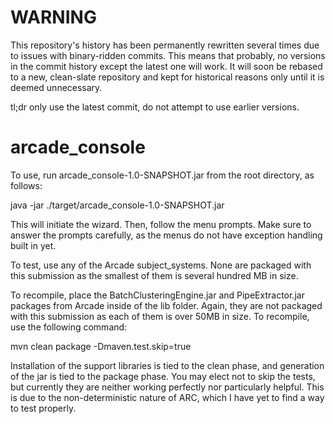 # WARNING

This repository's history has been permanently rewritten several times due to issues with binary-ridden commits. This means that probably, no versions in the commit history except the latest one will work. It will soon be rebased to a new, clean-slate repository and kept for historical reasons only until it is deemed unnecessary.

tl;dr only use the latest commit, do not attempt to use earlier versions.

# arcade_console

To use, run arcade_console-1.0-SNAPSHOT.jar from the root directory, as follows:

java -jar ./target/arcade_console-1.0-SNAPSHOT.jar

This will initiate the wizard. Then, follow the menu prompts. Make sure to answer the prompts carefully, as the menus do not have exception handling built in yet.

To test, use any of the Arcade subject_systems. None are packaged with this submission as the smallest of them is several hundred MB in size.

To recompile, place the BatchClusteringEngine.jar and PipeExtractor.jar packages from Arcade inside of the lib folder. Again, they are not packaged with this submission as each of them is over 50MB in size. To recompile, use the following command:

mvn clean package -Dmaven.test.skip=true

Installation of the support libraries is tied to the clean phase, and generation of the jar is tied to the package phase. You may elect not to skip the tests, but currently they are neither working perfectly nor particularly helpful. This is due to the non-deterministic nature of ARC, which I have yet to find a way to test properly.
